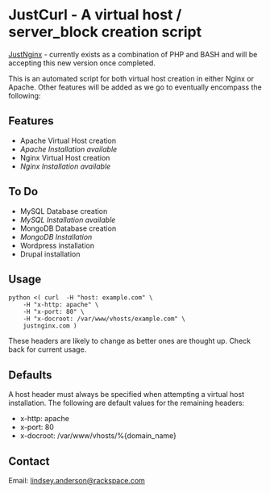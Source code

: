 JustCurl - A virtual host / server_block creation script
================================

[JustNginx](http://justnginx.com/) - currently exists as a combination of PHP and BASH and will be accepting this new version once completed.

This is an automated script for both virtual host creation in either Nginx or Apache. Other features will be added as we go to eventually encompass the following:

Features
-------------------------
* Apache Virtual Host creation
 * _Apache Installation available_
* Nginx Virtual Host creation
 * _Nginx Installation available_

To Do
-------------------------
* MySQL Database creation
 * _MySQL Installation available_
* MongoDB Database creation
 * _MongoDB Installation_
* Wordpress installation
* Drupal installation


Usage 
-------------------------

	python <( curl 	-H "host: example.com" \
		-H "x-http: apache" \
		-H "x-port: 80" \
		-H "x-docroot: /var/www/vhosts/example.com" \
		justnginx.com )


These headers are likely to change as better ones are thought up.  Check back for current usage. 

Defaults
-------------------------

A host header must always be specified when attempting a virtual host installation.  The following are default values for the remaining headers:

* x-http:    apache 
* x-port:    80
* x-docroot: /var/www/vhosts/%{domain_name}


Contact
-------------------------

Email: lindsey.anderson@rackspace.com
